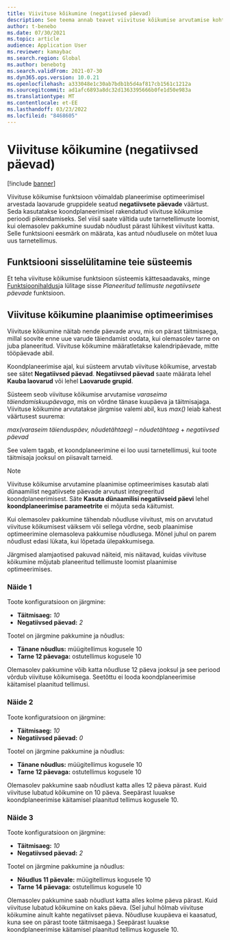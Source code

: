 ```yaml
---
title: Viivituse kõikumine (negatiivsed päevad)
description: See teema annab teavet viivituse kõikumise arvutamise kohta ja selle kohta, kuidas see mõjutab plaanitud tellimuse loomist planeerimise optimeerimises.
author: t-benebo
ms.date: 07/30/2021
ms.topic: article
audience: Application User
ms.reviewer: kamaybac
ms.search.region: Global
ms.author: benebotg
ms.search.validFrom: 2021-07-30
ms.dyn365.ops.version: 10.0.21
ms.openlocfilehash: a333048e1c30ab7bdb1b5d4af817cb1561c1212a
ms.sourcegitcommit: ad1afc6893a8dc32d1363395666b0fe1d50e983a
ms.translationtype: MT
ms.contentlocale: et-EE
ms.lasthandoff: 03/23/2022
ms.locfileid: "8468605"
---
```

# <a name="delay-tolerance-negative-days"></a>Viivituse kõikumine (negatiivsed päevad)

[!include [banner](../../includes/banner.md)]

Viivituse kõikumise funktsioon võimaldab planeerimise optimeerimisel arvestada laovarude gruppidele seatud **negatiivsete päevade** väärtust. Seda kasutatakse koondplaneerimisel rakendatud viivituse kõikumise perioodi pikendamiseks. Sel viisil saate vältida uute tarnetellimuste loomist, kui olemasolev pakkumine suudab nõudlust pärast lühikest viivitust katta. Selle funktsiooni eesmärk on määrata, kas antud nõudlusele on mõtet luua uus tarnetellimus.

## <a name="turn-on-the-feature-in-your-system"></a>Funktsiooni sisselülitamine teie süsteemis

Et teha viivituse kõikumise funktsioon süsteemis kättesaadavaks, minge [Funktsioonihaldus](../../../fin-ops-core/fin-ops/get-started/feature-management/feature-management-overview.md)ja lülitage sisse *Planeeritud tellimuste negatiivsete päevade* funktsioon.

## <a name="delay-tolerance-in-planning-optimization"></a>Viivituse kõikumine plaanimise optimeerimises

Viivituse kõikumine näitab nende päevade arvu, mis on pärast täitmisaega, millal soovite enne uue varude täiendamist oodata, kui olemasolev tarne on juba planeeritud. Viivituse kõikumine määratletakse kalendripäevade, mitte tööpäevade abil.

Koondplaneerimise ajal, kui süsteem arvutab viivituse kõikumise, arvestab see sätet **Negatiivsed päevad**. **Negatiivsed päevad** saate määrata lehel **Kauba laovarud** või lehel **Laovarude grupid**.

Süsteem seob viivituse kõikumise arvutamise *varaseima täiendamiskuupäevaga*, mis on võrdne tänase kuupäeva ja täitmisajaga. Viivituse kõikumine arvutatakse järgmise valemi abil, kus *max()* leiab kahest väärtusest suurema:

*max(varaseim täienduspäev, nõudetähtaeg)* – *nõudetähtaeg* + *negatiivsed päevad*

See valem tagab, et koondplaneerimine ei loo uusi tarnetellimusi, kui toote täitmisaja jooksul on piisavalt tarneid.

> [!NOTE]
> Viivituse kõikumise arvutamine plaanimise optimeerimises kasutab alati dünaamilist negatiivsete päevade arvutust integreeritud koondplaneerimisest. Säte **Kasuta dünaamilisi negatiivseid päevi** lehel **koondplaneerimise parameetrite** ei mõjuta seda käitumist.

Kui olemasolev pakkumine tähendab nõudluse viivitust, mis on arvutatud viivituse kõikumisest väiksem või sellega võrdne, seob plaanimise optimeerimine olemasoleva pakkumise nõudlusega. Mõnel juhul on parem nõudlust edasi lükata, kui lõpetada ülepakkumisega.

Järgmised alamjaotised pakuvad näiteid, mis näitavad, kuidas viivituse kõikumine mõjutab planeeritud tellimuste loomist plaanimise optimeerimises.

### <a name="example-1"></a>Näide 1

Toote konfiguratsioon on järgmine:

- **Täitmisaeg:** *10*
- **Negatiivsed päevad:** *2*

Tootel on järgmine pakkumine ja nõudlus:

- **Tänane nõudlus:** müügitellimus kogusele 10
- **Tarne 12 päevaga:** ostutellimus kogusele 10

Olemasolev pakkumine võib katta nõudluse 12 päeva jooksul ja see periood võrdub viivituse kõikumisega. Seetõttu ei looda koondplaneerimise käitamisel plaanitud tellimusi.

### <a name="example-2"></a>Näide 2

Toote konfiguratsioon on järgmine:

- **Täitmisaeg:** *10*
- **Negatiivsed päevad:** *0*

Tootel on järgmine pakkumine ja nõudlus:

- **Tänane nõudlus:** müügitellimus kogusele 10
- **Tarne 12 päevaga:** ostutellimus kogusele 10

Olemasolev pakkumine saab nõudlust katta alles 12 päeva pärast. Kuid viivituse lubatud kõikumine on 10 päeva. Seepärast luuakse koondplaneerimise käitamisel plaanitud tellimus kogusele 10.

### <a name="example-3"></a>Näide 3

Toote konfiguratsioon on järgmine:

- **Täitmisaeg:** *10*
- **Negatiivsed päevad:** *2*

Tootel on järgmine pakkumine ja nõudlus:

- **Nõudlus 11 päevale:** müügitellimus kogusele 10
- **Tarne 14 päevaga:** ostutellimus kogusele 10

Olemasolev pakkumine saab nõudlust katta alles kolme päeva pärast. Kuid viivituse lubatud kõikumine on kaks päeva. (Sel juhul hõlmab viivituse kõikumine ainult kahte negatiivset päeva. Nõudluse kuupäeva ei kaasatud, kuna see on pärast toote täitmisaega.) Seepärast luuakse koondplaneerimise käitamisel plaanitud tellimus kogusele 10.

